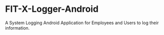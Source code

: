 # FIT-X-Logger-Android
A System Logging Android Application for Employees and Users to log their information.

